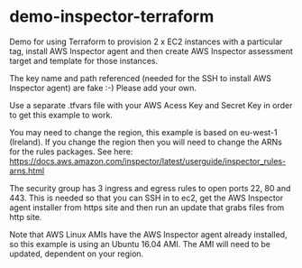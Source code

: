 # demo-inspector-terraform
Demo for using Terraform to provision 2 x EC2 instances with a particular tag, install AWS Inspector agent and then create AWS Inspector assessment target and template for those instances. 

The key name and path referenced (needed for the SSH to install AWS Inspector agent) are fake :-) Please add your own. 

Use a separate .tfvars file with your AWS Acess Key and Secret Key in order to get this example to work. 

You may need to change the region, this example is based on eu-west-1 (Ireland). If you change the region then you will need to change the ARNs for the rules packages. See here: https://docs.aws.amazon.com/inspector/latest/userguide/inspector_rules-arns.html

The security group has 3 ingress and egress rules to open ports 22, 80 and 443. This is needed so that you can SSH in to ec2, get the AWS Inspector agent installer from https site and then run an update that grabs files from http site. 

Note that AWS Linux AMIs have the AWS Inspector agent already installed, so this example is using an Ubuntu 16.04 AMI. The AMI will need to be updated, dependent on your region.
